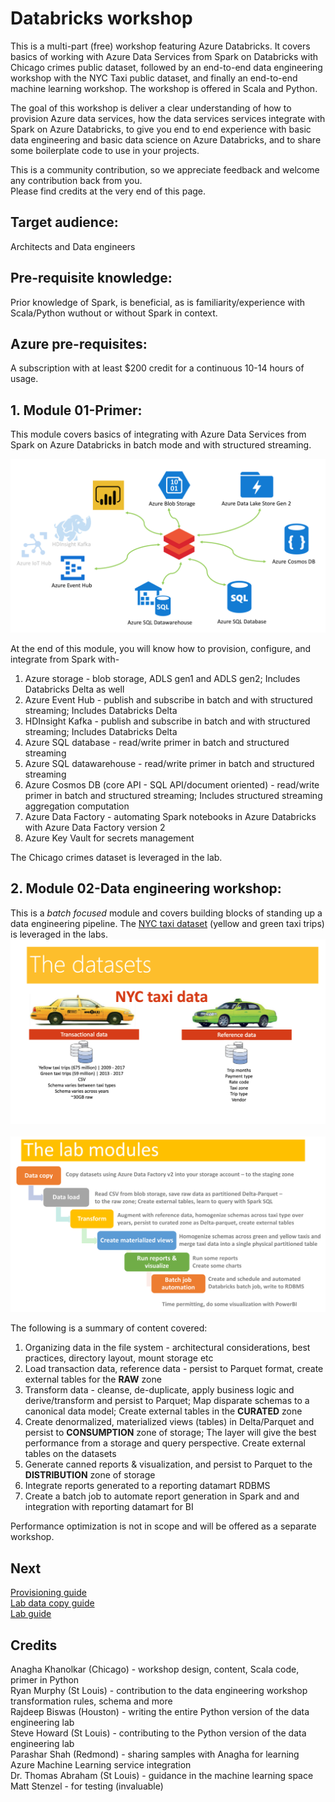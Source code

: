 # Databricks workshop

This is a multi-part (free) workshop featuring Azure Databricks. It covers basics of working with Azure Data Services from Spark on Databricks with Chicago crimes public dataset, followed by an end-to-end data engineering workshop with the NYC Taxi public dataset, and finally an end-to-end machine learning workshop.  The workshop is offered in Scala and Python.<br>

The goal of this workshop is deliver a clear understanding of how to provision Azure data services, how the data services services integrate with Spark on Azure Databricks, to give you end to end experience with basic data engineering and basic data science on Azure Databricks, and to share some boilerplate code to use in your projects.<br>  

This is a community contribution, so we appreciate feedback and welcome any contribution back from you.<br>
Please find credits at the very end of this page.<br>

## Target audience:
Architects and Data engineers<br>

##  Pre-requisite knowledge:
Prior knowledge of Spark, is beneficial, as is familiarity/experience with Scala/Python wuthout or without Spark in context.

## Azure pre-requisites:
A subscription with at least $200 credit for a continuous 10-14 hours of usage.<br>

## 1.  Module 01-Primer:
This module covers basics of integrating with Azure Data Services from Spark on Azure Databricks in batch mode and with structured streaming.<br>

![primer](images/1.png)

At the end of this module, you will know how to provision, configure, and integrate from Spark with-<br>
1.  Azure storage - blob storage, ADLS gen1 and ADLS gen2; Includes Databricks Delta as well<br>
2.  Azure Event Hub - publish and subscribe in batch and with structured streaming; Includes Databricks Delta<br>
3.  HDInsight Kafka - publish and subscribe in batch and with structured streaming; Includes Databricks Delta<br>
4.  Azure SQL database - read/write primer in batch and structured streaming<br>
5.  Azure SQL datawarehouse - read/write primer in batch and structured streaming<br>
6.  Azure Cosmos DB (core API - SQL API/document oriented) - read/write primer in batch and structured streaming; Includes structured streaming aggregation computation<br>
7.  Azure Data Factory - automating Spark notebooks in Azure Databricks with Azure Data Factory version 2<br>
8.  Azure Key Vault for secrets management<br>

The Chicago crimes dataset is leveraged in the lab.<br>

## 2.  Module 02-Data engineering workshop:
This is a *batch focused* module and covers building blocks of standing up a data engineering pipeline.  The [NYC taxi dataset](http://www.nyc.gov/html/tlc/html/about/trip_record_data.shtml) (yellow and green taxi trips) is leveraged in the labs.
<br>
![primer](images/2.png)
<br>
<br>
![primer](images/3.png)

The following is a summary of content covered:
1.  Organizing data in the file system  - architectural considerations, best practices, directory layout, mount storage etc<br>
2.  Load transaction data, reference data - persist to Parquet format, create external tables for the **RAW** zone<br>
3.  Transform data - cleanse, de-duplicate, apply business logic and derive/transform and persist to Parquet; Map disparate schemas to a canonical data model; Create external tables in the **CURATED** zone<br>
4.  Create denormalized, materialized views (tables) in Delta/Parquet and persist to **CONSUMPTION** zone of storage; The layer will give the best performance from a storage and query perspective.  Create external tables on the datasets<br>
5.  Generate canned reports & visualization, and persist to Parquet to the **DISTRIBUTION** zone of storage<br>
6.  Integrate reports generated to a reporting datamart RDBMS<br>
7.  Create a batch job to automate report generation in Spark and and integration with reporting datamart for BI<br>

Performance optimization is not in scope and will be offered as a separate workshop.

## Next
[Provisioning guide](docs/1-provisioning-guide/ProvisioningGuide.md)<br>
[Lab data copy guide](docs/3-data-copy-guide/README.md)<br>
[Lab guide](docs/2-lab-guide/README.md)

## Credits
Anagha Khanolkar (Chicago) - workshop design, content, Scala code, primer in Python<br>
Ryan Murphy (St Louis) - contribution to the data engineering workshop transformation rules, schema and more<br>
Rajdeep Biswas (Houston) - writing the entire Python version of the data engineering lab<br>
Steve Howard (St Louis) - contributing to the Python version of the data engineering lab<br>
Parashar Shah (Redmond) - sharing samples with Anagha for learning Azure Machine Learning service integration<br>
Dr. Thomas Abraham (St Louis) - guidance in the machine learning space<br>
Matt Stenzel - for testing (invaluable)<br>
